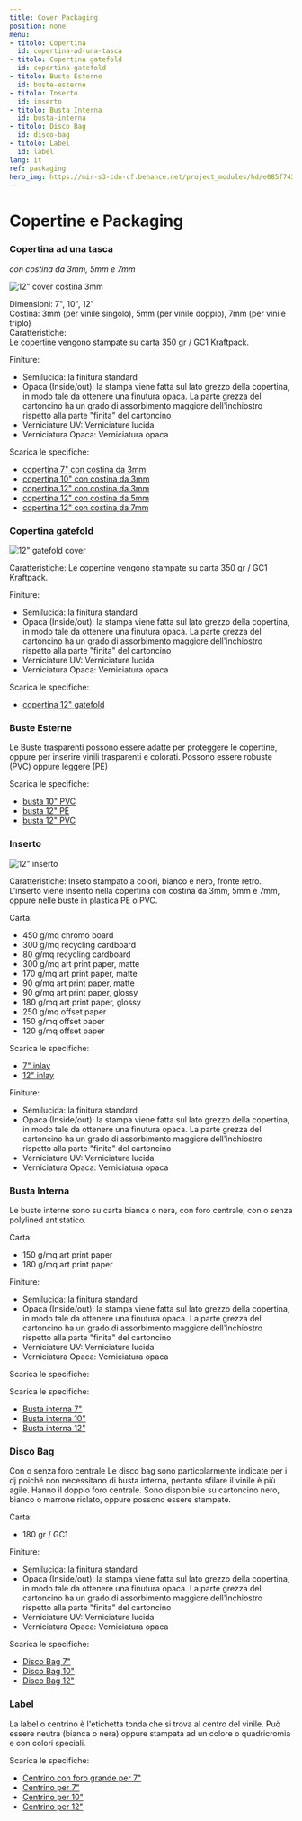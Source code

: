 ```yaml
---
title: Cover Packaging
position: none
menu:
- titolo: Copertina
  id: copertina-ad-una-tasca
- titolo: Copertina gatefold
  id: copertina-gatefold
- titolo: Buste Esterne
  id: buste-esterne
- titolo: Inserto
  id: inserto
- titolo: Busta Interna
  id: busta-interna
- titolo: Disco Bag
  id: disco-bag
- titolo: Label
  id: label
lang: it
ref: packaging
hero_img: https://mir-s3-cdn-cf.behance.net/project_modules/hd/e085f743172557.57e59d6417a83.jpg
---
```


# Copertine e Packaging

### Copertina ad una tasca
*con costina da 3mm, 5mm e 7mm*


![12" cover costina 3mm](/img/Costina3mm_.jpg)

Dimensioni: 7", 10", 12"<br>
Costina: 3mm (per vinile singolo), 5mm (per vinile doppio), 7mm (per vinile triplo)<br>
Caratteristiche:<br>
Le copertine vengono stampate su carta 350 gr / GC1 Kraftpack.

Finiture:

* Semilucida: la finitura standard
* Opaca (Inside/out): la stampa viene fatta sul lato grezzo della copertina, in modo tale da ottenere una finutura opaca. La parte grezza del cartoncino ha un grado di assorbimento maggiore dell'inchiostro rispetto alla parte "finita" del cartoncino
* Verniciature UV: Verniciature lucida
* Verniciatura Opaca: Verniciatura opaca

Scarica le specifiche:

* <a href="http://www.randmuzik.de/files/7inch_cover.pdf" target="_blank">copertina 7" con costina da 3mm</a>
* <a href="http://www.randmuzik.de/files/10inch_cover.pdf" target="_blank">copertina 10" con costina da 3mm</a>
* <a href="http://www.randmuzik.de/files/12inch_cover_1lp_3mm.pdf" target="_blank">copertina 12" con costina da 3mm</a>
* <a href="http://www.randmuzik.de/files/12inch_cover_2lp_5mm.pdf" target="_blank">copertina 12" con costina da 5mm</a>
* <a href="http://www.randmuzik.de/files/12inch_cover_3lp_7mm.pdf" target="_blank">copertina 12" con costina da 7mm</a>



### Copertina gatefold

![12" gatefold cover](/img/gatefold800px.png)

Caratteristiche:
Le copertine vengono stampate su carta 350 gr / GC1 Kraftpack.

Finiture:

* Semilucida: la finitura standard
* Opaca (Inside/out): la stampa viene fatta sul lato grezzo della copertina, in modo tale da ottenere una finutura opaca. La parte grezza del cartoncino ha un grado di assorbimento maggiore dell'inchiostro rispetto alla parte "finita" del cartoncino
* Verniciature UV: Verniciature lucida
* Verniciatura Opaca: Verniciatura opaca

Scarica le specifiche:

* <a href="http://www.randmuzik.de/files/12inch_klappcover_7mm.pdf" target="_blank">copertina 12" gatefold</a>

### Buste Esterne

Le Buste trasparenti possono essere adatte per proteggere le copertine, oppure per inserire vinili trasparenti e colorati.
Possono essere robuste (PVC) oppure leggere (PE)

Scarica le specifiche:

* <a href="http://www.randmuzik.de/files/10inch_pvc-huelle.pdf" target="_blank">busta 10" PVC</a>
* <a href="http://www.randmuzik.de/files/12inch_pe-huelle.pdf" target="_blank">busta 12" PE</a>
* <a href="http://www.randmuzik.de/files/12inch_pvc-huelle.pdf" target="_blank">busta 12" PVC</a>



### Inserto


![12" inserto]()

Caratteristiche:
Inseto stampato a colori, bianco e nero, fronte retro. L'inserto viene inserito nella copertina con costina da 3mm, 5mm e 7mm, oppure nelle buste in plastica PE o PVC.

Carta:

* 450 g/mq chromo board
* 300 g/mq recycling cardboard
* 80 g/mq recycling cardboard
* 300 g/mq art print paper, matte
* 170 g/mq art print paper, matte
* 90 g/mq art print paper, matte
* 90 g/mq art print paper, glossy
* 180 g/mq art print paper, glossy
* 250 g/mq offset paper
* 150 g/mq offset paper
* 120 g/mq offset paper

Scarica le specifiche:

* <a href="http://www.randmuzik.de/files/7inch_einleger.pdf" target="_blank">7" inlay</a>
* <a href="http://www.randmuzik.de/files/12inch_einleger.pdf" target="_blank">12" inlay</a>

Finiture:

* Semilucida: la finitura standard
* Opaca (Inside/out): la stampa viene fatta sul lato grezzo della copertina, in modo tale da ottenere una finutura opaca. La parte grezza del cartoncino ha un grado di assorbimento maggiore dell'inchiostro rispetto alla parte "finita" del cartoncino
* Verniciature UV: Verniciature lucida
* Verniciatura Opaca: Verniciatura opaca

### Busta Interna

Le buste interne sono su carta bianca o nera, con foro centrale, con o senza polylined antistatico.

Carta:

* 150 g/mq art print paper
* 180 g/mq art print paper

Finiture:

* Semilucida: la finitura standard
* Opaca (Inside/out): la stampa viene fatta sul lato grezzo della copertina, in modo tale da ottenere una finutura opaca. La parte grezza del cartoncino ha un grado di assorbimento maggiore dell'inchiostro rispetto alla parte "finita" del cartoncino
* Verniciature UV: Verniciature lucida
* Verniciatura Opaca: Verniciatura opaca

Scarica le specifiche:

Scarica le specifiche:

* <a href="http://www.randmuzik.de/files/7inch_sleeve_185x185.pdf" target="_blank">Busta interna 7"</a>
* <a href="http://www.randmuzik.de/files/10inch_discosleeve.pdf" target="_blank">Busta interna 10"</a>
* <a href="http://www.randmuzik.de/files/12inch_discosleeve_1lp.pdf" target="_blank">Busta interna 12"</a>




### Disco Bag
Con o senza foro centrale
Le disco bag sono particolarmente indicate per i dj poiché non necessitano di busta interna, pertanto sfilare il vinile è più agile. Hanno il doppio foro centrale. Sono disponibile su cartoncino nero, bianco o marrone riclato, oppure possono essere stampate.


Carta:

* 180 gr / GC1 

Finiture:

* Semilucida: la finitura standard
* Opaca (Inside/out): la stampa viene fatta sul lato grezzo della copertina, in modo tale da ottenere una finutura opaca. La parte grezza del cartoncino ha un grado di assorbimento maggiore dell'inchiostro rispetto alla parte "finita" del cartoncino
* Verniciature UV: Verniciature lucida
* Verniciatura Opaca: Verniciatura opaca

Scarica le specifiche:

* <a href="http://www.randmuzik.de/files/7inch_sleeve_185x185.pdf" target="_blank">Disco Bag 7"</a>
* <a href="http://www.randmuzik.de/files/10inch_discosleeve.pdf" target="_blank">Disco Bag 10"</a>
* <a href="http://www.randmuzik.de/files/12inch_discosleeve_1lp.pdf" target="_blank">Disco Bag 12"</a>


### Label

La label o centrino è l'etichetta tonda che si trova al centro del vinile. Può essere neutra (bianca o nera) oppure stampata ad un colore o quadricromia e con colori speciali.

Scarica le specifiche:

* <a href="http://www.randmuzik.de/files/7inch_etikett_label_92mm_grossesml.pdf" target="_blank">Centrino con foro grande per 7"</a>
* <a href="http://www.randmuzik.de/files/7inch_etikett_label_92mm.pdf" target="_blank">Centrino per 7"</a>
* <a href="http://www.randmuzik.de/files/10inch_etikett_label.pdf" target="_blank">Centrino per 10"</a>
* <a href="http://www.randmuzik.de/files/12inch_etikett_label_100mm.pdf" target="_blank">Centrino per 12"</a>




